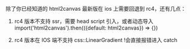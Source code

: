 除了你已经知道的 html2canvas 最新版在 ios 上需要回退到 rc4，还有几点：

1. rc4 版本不支持 ssr，需要 head script 引入，或者动态导入 import('html2canvas').then(({default: html2canvas}) => {})

2. rc4 版本在 IOS 端不支持 css::LinearGradient !会直接报错进入 catch
